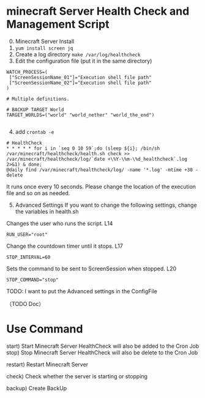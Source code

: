 #  minecraft Server Health Check and Management Script

0. Minecraft Server Install
1. `yum install screen jq`
2. Create a log directory `make /var/log/healthcheck`
3. Edit the configuration file (put it in the same directory)
```
WATCH_PROCESS=(
 ["ScreenSessionName_01"]="Execution shell file path"
 ["ScreenSessionName_02"]="Execution shell file path"
)

# Multiple definitions.

# BACKUP TARGET World
TARGET_WORLDS=("world" "world_nether" "world_the_end")


```
4. add `crontab -e`
```
# HealthCheck 
* * * * * for i in `seq 0 10 59`;do (sleep ${i}; /bin/sh /var/minecraft/healthcheck/health.sh check >> /var/minecraft/healthcheck/log/`date +\%Y-\%m-\%d_healthcheck`.log 2>&1) & done;
@daily find /var/minecraft/healthcheck/log/ -name '*.log' -mtime +30 -delete
```
It runs once every 10 seconds.
Please change the location of the execution file and so on as needed.


5. Advanced Settings
If you want to change the following settings, change the variables in health.sh

Changes the user who runs the script. L14

```
RUN_USER="root"
```
Change the countdown timer until it stops. L17
```
STOP_INTERVAL=60
```
Sets the command to be sent to ScreenSession when stopped. L20
```
STOP_COMMAND="stop"
```

TODO:
I want to put the Advanced settings in the ConfigFile

（TODO Doc）
# Use Command 
start)
 Start Minecraft Server 
 HealthCheck will also be added to the Cron Job
stop)
 Stop Minecraft Server 
 HealthCheck will also be delete to the Cron Job

restart)
 Restart Minecraft Server 

check)
Check whether the server is starting or stopping

backup)
Create BackUp
